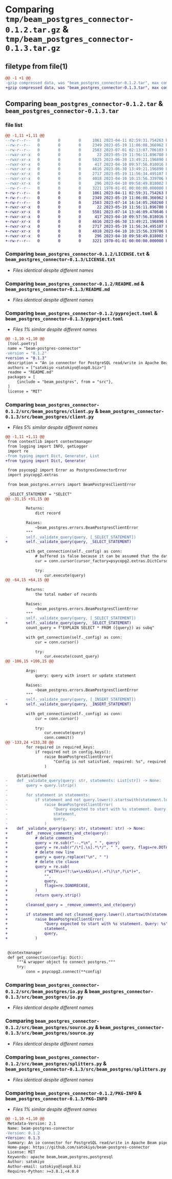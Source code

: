 # Comparing `tmp/beam_postgres_connector-0.1.2.tar.gz` & `tmp/beam_postgres_connector-0.1.3.tar.gz`

## filetype from file(1)

```diff
@@ -1 +1 @@
-gzip compressed data, was "beam_postgres_connector-0.1.2.tar", max compression
+gzip compressed data, was "beam_postgres_connector-0.1.3.tar", max compression
```

## Comparing `beam_postgres_connector-0.1.2.tar` & `beam_postgres_connector-0.1.3.tar`

### file list

```diff
@@ -1,11 +1,11 @@
--rw-r--r--   0        0        0     1061 2023-04-11 02:59:31.754263 beam_postgres_connector-0.1.2/LICENSE.txt
--rw-r--r--   0        0        0     2349 2023-05-19 11:06:08.366962 beam_postgres_connector-0.1.2/README.md
--rw-r--r--   0        0        0     2583 2023-07-01 02:13:07.706103 beam_postgres_connector-0.1.2/pyproject.toml
--rwxr-xr-x   0        0        0       22 2023-05-19 11:56:11.896780 beam_postgres_connector-0.1.2/src/beam_postgres/__init__.py
--rwxr-xr-x   0        0        0     5025 2023-06-30 13:49:21.196890 beam_postgres_connector-0.1.2/src/beam_postgres/client.py
--rwxr-xr-x   0        0        0      417 2023-04-10 09:57:56.818016 beam_postgres_connector-0.1.2/src/beam_postgres/errors.py
--rwxr-xr-x   0        0        0     4616 2023-06-30 13:49:21.196890 beam_postgres_connector-0.1.2/src/beam_postgres/io.py
--rwxr-xr-x   0        0        0     2717 2023-05-19 11:56:34.495107 beam_postgres_connector-0.1.2/src/beam_postgres/source.py
--rwxr-xr-x   0        0        0     4018 2023-04-10 10:15:56.339706 beam_postgres_connector-0.1.2/src/beam_postgres/splitters.py
--rwxr-xr-x   0        0        0      296 2023-04-10 09:58:49.818002 beam_postgres_connector-0.1.2/src/beam_postgres/utils.py
--rw-r--r--   0        0        0     3221 1970-01-01 00:00:00.000000 beam_postgres_connector-0.1.2/PKG-INFO
+-rw-r--r--   0        0        0     1061 2023-04-11 02:59:31.754263 beam_postgres_connector-0.1.3/LICENSE.txt
+-rw-r--r--   0        0        0     2349 2023-05-19 11:06:08.366962 beam_postgres_connector-0.1.3/README.md
+-rw-r--r--   0        0        0     2583 2023-07-14 14:14:05.260260 beam_postgres_connector-0.1.3/pyproject.toml
+-rwxr-xr-x   0        0        0       22 2023-05-19 11:56:11.896780 beam_postgres_connector-0.1.3/src/beam_postgres/__init__.py
+-rwxr-xr-x   0        0        0     5501 2023-07-14 13:46:09.470646 beam_postgres_connector-0.1.3/src/beam_postgres/client.py
+-rwxr-xr-x   0        0        0      417 2023-04-10 09:57:56.818016 beam_postgres_connector-0.1.3/src/beam_postgres/errors.py
+-rwxr-xr-x   0        0        0     4616 2023-06-30 13:49:21.196890 beam_postgres_connector-0.1.3/src/beam_postgres/io.py
+-rwxr-xr-x   0        0        0     2717 2023-05-19 11:56:34.495107 beam_postgres_connector-0.1.3/src/beam_postgres/source.py
+-rwxr-xr-x   0        0        0     4018 2023-04-10 10:15:56.339706 beam_postgres_connector-0.1.3/src/beam_postgres/splitters.py
+-rwxr-xr-x   0        0        0      296 2023-04-10 09:58:49.818002 beam_postgres_connector-0.1.3/src/beam_postgres/utils.py
+-rw-r--r--   0        0        0     3221 1970-01-01 00:00:00.000000 beam_postgres_connector-0.1.3/PKG-INFO
```

### Comparing `beam_postgres_connector-0.1.2/LICENSE.txt` & `beam_postgres_connector-0.1.3/LICENSE.txt`

 * *Files identical despite different names*

### Comparing `beam_postgres_connector-0.1.2/README.md` & `beam_postgres_connector-0.1.3/README.md`

 * *Files identical despite different names*

### Comparing `beam_postgres_connector-0.1.2/pyproject.toml` & `beam_postgres_connector-0.1.3/pyproject.toml`

 * *Files 1% similar despite different names*

```diff
@@ -1,10 +1,10 @@
 [tool.poetry]
 name = "beam-postgres-connector"
-version = "0.1.2"
+version = "0.1.3"
 description = "An io connector for PostgreSQL read/write in Apache Beam pipelines."
 authors = ["satokiyo <satokiyo@loop8.biz>"]
 readme = "README.md"
 packages = [
     {include = "beam_postgres", from = "src"},
 ]
 license = "MIT"
```

### Comparing `beam_postgres_connector-0.1.2/src/beam_postgres/client.py` & `beam_postgres_connector-0.1.3/src/beam_postgres/client.py`

 * *Files 5% similar despite different names*

```diff
@@ -1,11 +1,11 @@
 from contextlib import contextmanager
 from logging import INFO, getLogger
 import re
-from typing import Dict, Generator, List
+from typing import Dict, Generator
 
 from psycopg2 import Error as PostgresConnectorError
 import psycopg2.extras
 
 from beam_postgres.errors import BeamPostgresClientError
 
 _SELECT_STATEMENT = "SELECT"
@@ -31,15 +31,15 @@
 
         Returns:
             dict record
 
         Raises:
             ~beam_postgres.errors.BeamPostgresClientError
         """
-        self._validate_query(query, [_SELECT_STATEMENT])
+        self._validate_query(query, _SELECT_STATEMENT)
 
         with get_connection(self._config) as conn:
             # buffered is false because it can be assumed that the data size is too large
             cur = conn.cursor(cursor_factory=psycopg2.extras.DictCursor)
 
             try:
                 cur.execute(query)
@@ -64,15 +64,15 @@
 
         Returns:
             the total number of records
 
         Raises:
             ~beam_postgres.errors.BeamPostgresClientError
         """
-        self._validate_query(query, [_SELECT_STATEMENT])
+        self._validate_query(query, _SELECT_STATEMENT)
         count_query = f"EXPLAIN SELECT * FROM ({query}) as subq"
 
         with get_connection(self._config) as conn:
             cur = conn.cursor()
 
             try:
                 cur.execute(count_query)
@@ -106,15 +106,15 @@
 
         Args:
             query: query with insert or update statement
 
         Raises:
             ~beam_postgres.errors.BeamPostgresClientError
         """
-        self._validate_query(query, [_INSERT_STATEMENT])
+        self._validate_query(query, _INSERT_STATEMENT)
 
         with get_connection(self._config) as conn:
             cur = conn.cursor()
 
             try:
                 cur.execute(query)
                 conn.commit()
@@ -133,24 +133,38 @@
         for required in required_keys:
             if required not in config.keys():
                 raise BeamPostgresClientError(
                     "Config is not satisfied. required: %s", required
                 )
 
     @staticmethod
-    def _validate_query(query: str, statements: List[str]) -> None:
-        query = query.lstrip()
-
-        for statement in statements:
-            if statement and not query.lower().startswith(statement.lower()):
-                raise BeamPostgresClientError(
-                    "Query expected to start with %s statement. Query: %s",
-                    statement,
-                    query,
-                )
+    def _validate_query(query: str, statement: str) -> None:
+        def _remove_comments_and_cte(query):
+            # delete comments
+            query = re.sub(r"--.*\n", " ", query)
+            query = re.sub(r"/\*[.\s].*\*/", " ", query, flags=re.DOTALL)
+            # delete new line
+            query = query.replace("\n", " ")
+            # delete cte clause
+            query = re.sub(
+                r"WITH\s+(?:\w+\s+AS\s+\(.+?\)\s*,?\s*)+",
+                "",
+                query,
+                flags=re.IGNORECASE,
+            )
+            return query.strip()
+
+        cleansed_query = _remove_comments_and_cte(query)
+
+        if statement and not cleansed_query.lower().startswith(statement.lower()):
+            raise BeamPostgresClientError(
+                "Query expected to start with %s statement. Query: %s",
+                statement,
+                query,
+            )
 
 
 @contextmanager
 def get_connection(config: Dict):
     """A wrapper object to connect postgres."""
     try:
         conn = psycopg2.connect(**config)
```

### Comparing `beam_postgres_connector-0.1.2/src/beam_postgres/io.py` & `beam_postgres_connector-0.1.3/src/beam_postgres/io.py`

 * *Files identical despite different names*

### Comparing `beam_postgres_connector-0.1.2/src/beam_postgres/source.py` & `beam_postgres_connector-0.1.3/src/beam_postgres/source.py`

 * *Files identical despite different names*

### Comparing `beam_postgres_connector-0.1.2/src/beam_postgres/splitters.py` & `beam_postgres_connector-0.1.3/src/beam_postgres/splitters.py`

 * *Files identical despite different names*

### Comparing `beam_postgres_connector-0.1.2/PKG-INFO` & `beam_postgres_connector-0.1.3/PKG-INFO`

 * *Files 1% similar despite different names*

```diff
@@ -1,10 +1,10 @@
 Metadata-Version: 2.1
 Name: beam-postgres-connector
-Version: 0.1.2
+Version: 0.1.3
 Summary: An io connector for PostgreSQL read/write in Apache Beam pipelines.
 Home-page: https://github.com/satokiyo/beam-postgres-connector
 License: MIT
 Keywords: apache beam,beam,postgres,postgresql
 Author: satokiyo
 Author-email: satokiyo@loop8.biz
 Requires-Python: >=3.8.1,<4.0.0
```

